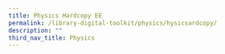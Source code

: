 ```yaml
---
title: Physics Hardcopy EE
permalink: /library-digital-toolkit/physics/hysicsardcopy/
description: ""
third_nav_title: Physics
---
```

